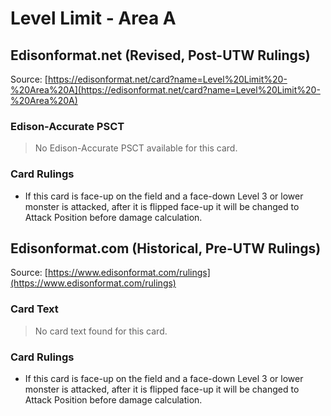 # Level Limit - Area A

## Edisonformat.net (Revised, Post-UTW Rulings)

Source: [https://edisonformat.net/card?name=Level%20Limit%20-%20Area%20A](https://edisonformat.net/card?name=Level%20Limit%20-%20Area%20A)

### Edison-Accurate PSCT

> No Edison-Accurate PSCT available for this card.

### Card Rulings

*   If this card is face-up on the field and a face-down Level 3 or lower monster is attacked, after it is flipped face-up it will be changed to Attack Position before damage calculation.


## Edisonformat.com (Historical, Pre-UTW Rulings)

Source: [https://www.edisonformat.com/rulings](https://www.edisonformat.com/rulings)

### Card Text

> No card text found for this card.

### Card Rulings

*   If this card is face-up on the field and a face-down Level 3 or lower monster is attacked, after it is flipped face-up it will be changed to Attack Position before damage calculation.


